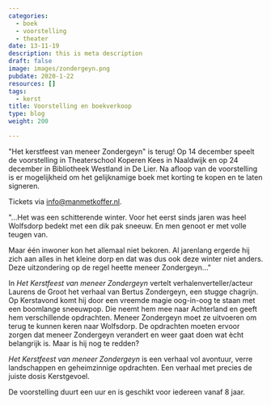 ```yaml
---
categories:
  - boek
  - voorstelling
  - theater
date: 13-11-19
description: this is meta description
draft: false
image: images/zondergeyn.png
pubdate: 2020-1-22
resources: []
tags:
  - kerst
title: Voorstelling en boekverkoop
type: blog
weight: 200

---
```


"Het kerstfeest van meneer Zondergeyn" is terug! Op 14 december speelt
de voorstelling in Theaterschool Koperen Kees in Naaldwijk en op 24
december in Bibliotheek Westland in De Lier. Na afloop van de
voorstelling is er mogelijkheid om het gelijknamige boek met korting te
kopen en te laten signeren.

Tickets via <info@manmetkoffer.nl>.

"\...Het was een schitterende winter. Voor het eerst sinds jaren was
heel Wolfsdorp bedekt met een dik pak sneeuw. En men genoot er met volle
teugen van.

Maar één inwoner kon het allemaal niet bekoren. Al jarenlang ergerde hij
zich aan alles in het kleine dorp en dat was dus ook deze winter niet
anders. Deze uitzondering op de regel heette meneer Zondergeyn\..."

In *Het Kerstfeest van meneer Zondergeyn* vertelt
verhalenverteller/acteur Laurens de Groot het verhaal van Bertus
Zondergeyn, een stugge chagrijn. Op Kerstavond komt hij door een vreemde
magie oog-in-oog te staan met een boomlange sneeuwpop. Die neemt hem mee
naar Achterland en geeft hem verschillende opdrachten. Meneer Zondergeyn
moet ze uitvoeren om terug te kunnen keren naar Wolfsdorp. De opdrachten
moeten ervoor zorgen dat meneer Zondergeyn verandert en weer gaat doen
wat ècht belangrijk is. Maar is hij nog te redden?

*Het Kerstfeest van meneer Zondergeyn* is een verhaal vol avontuur,
verre landschappen en geheimzinnige opdrachten. Een verhaal met precies
de juiste dosis Kerstgevoel.

De voorstelling duurt een uur en is geschikt voor iedereen vanaf 8 jaar.
